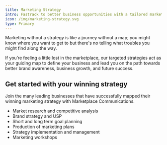 ```yaml
---
title: Marketing Strategy
intro: Fastrack to better business opportunities with a tailored marketing strategy
icon: /img/marketing-strategy.svg
type: Primary
---
```


Marketing without a strategy is like a journey without a map; you might know
where you want to get to but there's no telling what troubles you might find
along the way.

If you’re feeling a little lost in the marketplace, our targeted strategies
act as your guiding map to define your business and lead you on the path
towards better brand awareness, business growth, and future success.

## Get started with your winning strategy

Join the many leading businesses that have successfully mapped their winning
marketing strategy with Marketplace Communications.

* Market research and competitive analysis
* Brand strategy and USP
* Short and long term goal planning
* Production of marketing plans
* Strategy implementation and management
* Marketing workshops
